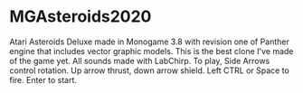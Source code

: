 # MGAsteroids2020
Atari Asteroids Deluxe made in Monogame 3.8 with revision one of Panther engine that includes vector graphic models.
This is the best clone I've made of the game yet. All sounds made with LabChirp.
To play, Side Arrows control rotation. Up arrow thrust, down arrow shield. Left CTRL or Space to fire. Enter to start.

